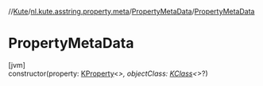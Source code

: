 //[Kute](../../../index.md)/[nl.kute.asstring.property.meta](../index.md)/[PropertyMetaData](index.md)/[PropertyMetaData](-property-meta-data.md)

# PropertyMetaData

[jvm]\
constructor(property: [KProperty](https://kotlinlang.org/api/latest/jvm/stdlib/kotlin.reflect/-k-property/index.html)&lt;*&gt;, objectClass: [KClass](https://kotlinlang.org/api/latest/jvm/stdlib/kotlin.reflect/-k-class/index.html)&lt;*&gt;?)
